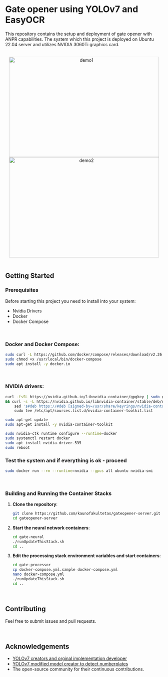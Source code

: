 # Gate opener using YOLOv7 and EasyOCR

This repository contains the setup and deployment of gate opener with ANPR capabilities. The system which this project is deployed on Ubuntu 22.04 server and utilizes NVIDIA 3060Ti graphics card.

<br/>
<div align="center">
  <img  src="https://github.com/KaunoFakultetas/gateopener-server/blob/main/docs/media/IncomingCars.gif?raw=true "width="480" height="320" alt="demo1">
  <img  src="https://github.com/KaunoFakultetas/gateopener-server/blob/main/docs/media/ExitingCars.gif?raw=true" width="480" height="320" alt="demo2">
</div>

<br>

## Getting Started

### Prerequisites

Before starting this project you need to install into your system:
- Nvidia Drivers 
- Docker
- Docker Compose

<br>

### Docker and Docker Compose:
```sh
sudo curl -L https://github.com/docker/compose/releases/download/v2.26.1/docker-compose-linux-x86_64 -o /usr/local/bin/docker-compose
sudo chmod +x /usr/local/bin/docker-compose
sudo apt install -y docker.io
```

<br>

### NVIDIA drivers:
```sh
curl -fsSL https://nvidia.github.io/libnvidia-container/gpgkey | sudo gpg --dearmor -o /usr/share/keyrings/nvidia-container-toolkit-keyring.gpg \
&& curl -s -L https://nvidia.github.io/libnvidia-container/stable/deb/nvidia-container-toolkit.list | \
    sed 's#deb https://#deb [signed-by=/usr/share/keyrings/nvidia-container-toolkit-keyring.gpg] https://#g' | \
    sudo tee /etc/apt/sources.list.d/nvidia-container-toolkit.list

sudo apt-get update
sudo apt-get install -y nvidia-container-toolkit

sudo nvidia-ctk runtime configure --runtime=docker
sudo systemctl restart docker
sudo apt install nvidia-driver-535
sudo reboot
```

### Test the system and if everything is ok - proceed
```sh
sudo docker run --rm --runtime=nvidia --gpus all ubuntu nvidia-smi
```

<br>

### Building and Running the Container Stacks

1. **Clone the repository**:
    ```sh
    git clone https://github.com/kaunofakultetas/gateopener-server.git
    cd gateopener-server
    ```


2. **Start the neural network containers**:
    ```sh
    cd gate-neural
    ./runUpdateThisStack.sh
    cd ..
    ```

3. **Edit the processing stack environment variables and start containers**:
    ```sh
    cd gate-processor
    cp docker-compose.yml.sample docker-compose.yml
    nano docker-compose.yml
    ./runUpdateThisStack.sh
    cd ..
    ```

<br>

## Contributing

Feel free to submit issues and pull requests.

<br>

## Acknowledgements

- [YOLOv7 creators and orginal implementation developer](https://github.com/WongKinYiu/yolov7)
- [YOLOv7 modified model creator to detect numberplates](https://github.com/mrzaizai2k/License-Plate-Recognition-YOLOv7-and-CNN)
- The open-source community for their continuous contributions.


